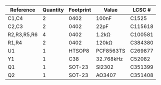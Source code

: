 Reference | Quantity | Footprint | Value | LCSC #
-- | -- | -- | -- | --
C1,C4 | 2 | 0402 | 100nF | C1525
C2,C3 | 2 | 0402 | 22pF | C115618
R2,R3,R5,R6 | 4 | 0402 | 1.2kΩ | C100581
R1,R4 | 2 | 0402 | 120kΩ | C384380
U1 | 1 | HTSOP8 | PCF8563TS | C269877
Y1 | 1 | C38 | 32.768kHz | C52082
Q1 | 1 | SOT-23 | SI2302 | C351399
Q2 | 1 | SOT-23 | AO3407 | C351408
